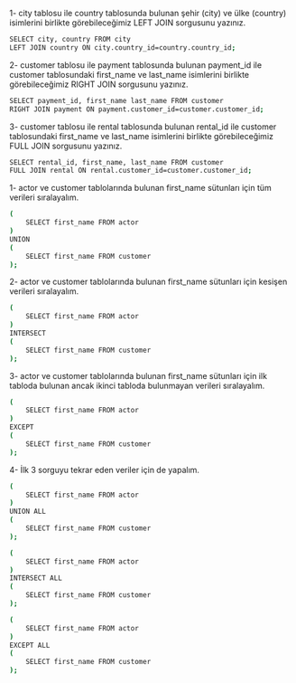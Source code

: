 

1- city tablosu ile country tablosunda bulunan şehir (city) ve ülke (country) isimlerini birlikte görebileceğimiz LEFT JOIN sorgusunu yazınız.
```sh
SELECT city, country FROM city
LEFT JOIN country ON city.country_id=country.country_id;
```
2- customer tablosu ile payment tablosunda bulunan payment_id ile customer tablosundaki first_name ve last_name isimlerini birlikte görebileceğimiz RIGHT JOIN sorgusunu yazınız.
```sh
SELECT payment_id, first_name last_name FROM customer
RIGHT JOIN payment ON payment.customer_id=customer.customer_id;
```
3- customer tablosu ile rental tablosunda bulunan rental_id ile customer tablosundaki first_name ve last_name isimlerini birlikte görebileceğimiz FULL JOIN sorgusunu yazınız.
```sh
SELECT rental_id, first_name, last_name FROM customer
FULL JOIN rental ON rental.customer_id=customer.customer_id;
```


1- actor ve customer tablolarında bulunan first_name sütunları için tüm verileri sıralayalım.
```sh
(
	SELECT first_name FROM actor
)
UNION
(
	SELECT first_name FROM customer
);

```
2- actor ve customer tablolarında bulunan first_name sütunları için kesişen verileri sıralayalım.
```sh
(
	SELECT first_name FROM actor
)
INTERSECT
(
	SELECT first_name FROM customer
);
```
3- actor ve customer tablolarında bulunan first_name sütunları için ilk tabloda bulunan ancak ikinci tabloda bulunmayan verileri sıralayalım.
```sh
(
	SELECT first_name FROM actor
)
EXCEPT
(
	SELECT first_name FROM customer
);
```
4- İlk 3 sorguyu tekrar eden veriler için de yapalım.
```sh
(
	SELECT first_name FROM actor
)
UNION ALL
(
	SELECT first_name FROM customer
);

(
	SELECT first_name FROM actor
)
INTERSECT ALL
(
	SELECT first_name FROM customer
);

(
	SELECT first_name FROM actor
)
EXCEPT ALL
(
	SELECT first_name FROM customer
);
```
